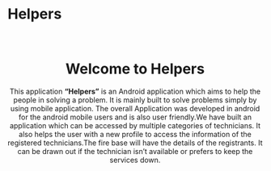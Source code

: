 # Helpers
<br />
<p align="center">
  <h1 align="center">Welcome to Helpers</h1>

  <p align="center">
    This application <b>“Helpers”</b> is an Android application which aims to help the people in solving a problem. It is mainly built to solve problems simply by using mobile application. The overall Application was developed in android for the android mobile users and is also user friendly.We have built an application which can be accessed by multiple categories of technicians. It also helps the user with a new profile to access the information of the registered technicians.The fire base will have the details of the registrants. It can be drawn out if the technician isn’t available or prefers to keep the services down.
  </p>
</p>